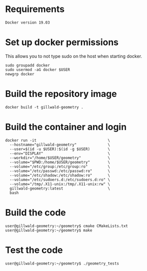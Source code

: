 # Requirements
```
Docker version 19.03
```

# Set up docker permissions
This allows you to not type sudo on the host when starting docker.
```
sudo groupadd docker
sudo usermod -aG docker $USER
newgrp docker
```


# Build the repository image
```
docker build -t gillwald-geometry .
```

# Build the container and login
```
docker run -it                                \
  --hostname="gillwald-geometry"              \
  --user=$(id -u $USER):$(id -g $USER)        \
  --env="DISPLAY"                             \
  --workdir="/home/$USER/geometry"            \
  --volume="$PWD:/home/$USER/geometry"        \
  --volume="/etc/group:/etc/group:ro"         \
  --volume="/etc/passwd:/etc/passwd:ro"       \
  --volume="/etc/shadow:/etc/shadow:ro"       \
  --volume="/etc/sudoers.d:/etc/sudoers.d:ro" \
  --volume="/tmp/.X11-unix:/tmp/.X11-unix:rw" \
  gillwald-geometry:latest                    \
  bash
```

# Build the code
```
user@gillwald-geometry:~/geometry$ cmake CMakeLists.txt
user@gillwald-geometry:~/geometry$ make
```

# Test the code
```
user@gillwald-geometry:~/geometry$ ./geometry_tests 
```
